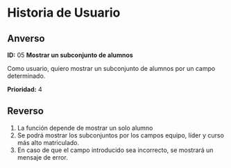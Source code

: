 # Historia de Usuario

## Anverso

**ID:** 05 **Mostrar un subconjunto de alumnos**

Como usuario, quiero mostrar un subconjunto de alumnos por un campo determinado.

**Prioridad:** 4

## Reverso

1. La función depende de mostrar un solo alumno
2. Se podrá mostrar los subconjuntos por los campos equipo, líder y curso más alto matriculado.
3. En caso de que el campo introducido sea incorrecto, se mostrará un mensaje de error.
